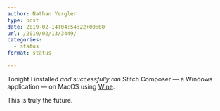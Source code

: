 ```yaml
---
author: Nathan Yergler
type: post
date: 2019-02-14T04:54:22+00:00
url: /2019/02/13/3449/
categories:
  - status
format: status

---
```

Tonight I installed _and successfully ran_ Stitch Composer &#8212; a Windows application &#8212; on MacOS using [Wine][1].

This is truly the future.

 [1]: https://winehq.org